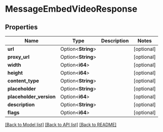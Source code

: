 # MessageEmbedVideoResponse

## Properties

Name | Type | Description | Notes
------------ | ------------- | ------------- | -------------
**url** | Option<**String**> |  | [optional]
**proxy_url** | Option<**String**> |  | [optional]
**width** | Option<**i64**> |  | [optional]
**height** | Option<**i64**> |  | [optional]
**content_type** | Option<**String**> |  | [optional]
**placeholder** | Option<**String**> |  | [optional]
**placeholder_version** | Option<**i64**> |  | [optional]
**description** | Option<**String**> |  | [optional]
**flags** | Option<**i64**> |  | [optional]

[[Back to Model list]](../README.md#documentation-for-models) [[Back to API list]](../README.md#documentation-for-api-endpoints) [[Back to README]](../README.md)



